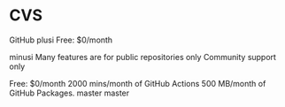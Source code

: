 # CVS
GitHub
 plusi
Free: $0/month

 minusi
Many features are for public repositories only
Community support only

Free: $0/month
2000 mins/month of GitHub Actions
500 MB/month of GitHub Packages.
 master
 master
